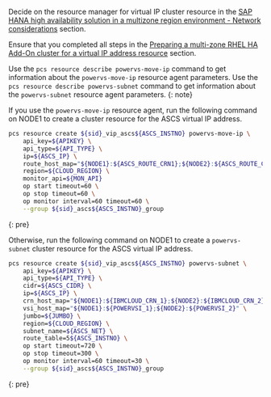 Decide on the resource manager for virtual IP cluster resource in the [SAP HANA high availability solution in a multizone region environment - Network considerations](/docs/sap?topic=sap-ha-overview#ha-overview-hana-mzr-network) section.

Ensure that you completed all steps in the [Preparing a multi-zone RHEL HA Add-On cluster for a virtual IP address resource](/docs/sap?topic=sap-ha-rhel-mz#ha-rhel-mz-create-vip) section.

Use the `pcs resource describe powervs-move-ip` command to get information about the `powervs-move-ip` resource agent parameters. Use the `pcs resource describe powervs-subnet` command to get information about the `powervs-subnet` resource agent parameters.
{: note}

If you use the `powervs-move-ip` resource agent, run the following command on NODE1 to create a cluster resource for the ASCS virtual IP address.

```sh
pcs resource create ${sid}_vip_ascs${ASCS_INSTNO} powervs-move-ip \
    api_key=${APIKEY} \
    api_type=${API_TYPE} \
    ip=${ASCS_IP} \
    route_host_map="${NODE1}:${ASCS_ROUTE_CRN1};${NODE2}:${ASCS_ROUTE_CRN2}" \
    region=${CLOUD_REGION} \
    monitor_api=${MON_API}
    op start timeout=60 \
    op stop timeout=60 \
    op monitor interval=60 timeout=60 \
    --group ${sid}_ascs${ASCS_INSTNO}_group
```
{: pre}

Otherwise, run the following command on NODE1 to create a `powervs-subnet` cluster resource for the ASCS virtual IP address.

```sh
pcs resource create ${sid}_vip_ascs${ASCS_INSTNO} powervs-subnet \
    api_key=${APIKEY} \
    api_type=${API_TYPE} \
    cidr=${ASCS_CIDR} \
    ip=${ASCS_IP} \
    crn_host_map="${NODE1}:${IBMCLOUD_CRN_1};${NODE2}:${IBMCLOUD_CRN_2}" \
    vsi_host_map="${NODE1}:${POWERVSI_1};${NODE2}:${POWERVSI_2}" \
    jumbo=${JUMBO} \
    region=${CLOUD_REGION} \
    subnet_name=${ASCS_NET} \
    route_table=5${ASCS_INSTNO} \
    op start timeout=720 \
    op stop timeout=300 \
    op monitor interval=60 timeout=30 \
    --group ${sid}_ascs${ASCS_INSTNO}_group
```
{: pre}
